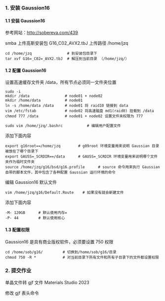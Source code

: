 ### 1. 安装 Gaussion16

#### 1.1 安装 Gaussion16

参考网站：http://sobereva.com/439

smba 上传高斯安装包 G16_C02_AVX2.tbJ
上传路径 /home/jzq  
```
cd /home/jzq                # 到安装包目录下
tar xvf G16=_C02=_AVX2.tbJ  # 解压到当前目录 （/home/jzq/）
```

#### 1.2 配置 Gaussion16

设置高速缓存文件夹 /data，所有节点必须同一文件夹位置

```
sudo -i        
mkdir /data                # node01 + node02
mkdir /home/data           # node01 
ln -s /home/data /data     # node01 将 raid10 链接到 data 
vim /etc/fstab             # node02 将高速磁盘 md1(raid0) 挂载到 /data
chmod 777 /data            # node01 + node02 设置文件夹权限为 777
```


```
sudo vim /home/jzq/.bashrc           # 编辑用户配置文件
```
添加下面内容

```
export g16root==/home/jzq        # g09root 环境变量用来说明 Gaussian 目录被放在了哪个目录下
export GAUSS=_SCRDIR==/data      # GAUSS=_SCRDIR 环境变量用来说明哪个文件夹作为临时文件夹
source /home/jzq/g16/bsd/g16.profile      # source 命令用来执行 Gaussian 自带的脚本文件，其中包含了各种配置 Gaussian 运行环境的命令
```
编辑 Gaussion16 默认文件

```
vim /home/jzq/g16/Default.Route    # 如果没有就会新建文件
```
添加下面内容

```
-M- 120GB      # 默认使用内存=
-P- 44         # 默认使用核心
```

#### 1.3 配置权限

Gaussion16 是具有商业版权软件，必须要设置 750 权限

```
cd /home/sob/g16/         # 切换到/home/sob/g16/目录
chmod 750 -R *            # 对当前目录下所有文件和所有子目录下的文件都设置权限
```
### 2. 提交作业

单晶文件转 gjf 文件
Materials Studio 2023



修改 gjf 表头命令


